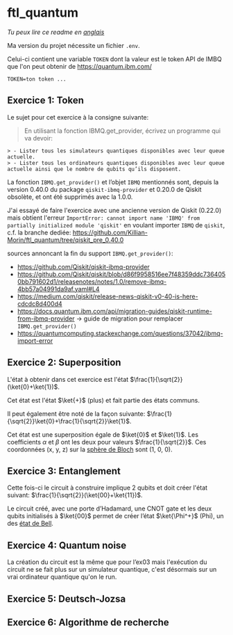 # ftl_quantum

_Tu peux lire ce readme en [anglais](README.md)_

Ma version du projet nécessite un fichier `.env`.

Celui-ci contient une variable `TOKEN` dont la valeur est le token API de IMBQ que l'on peut obtenir de https://quantum.ibm.com/

```
TOKEN=ton token ...
```

## Exercice 1: Token
Le sujet pour cet exercice à la consigne suivante:
> En utilisant la fonction IBMQ.get_provider, écrivez un programme qui va devoir:
>
    > - Lister tous les simulateurs quantiques disponibles avec leur queue actuelle.
    > - Lister tous les ordinateurs quantiques disponibles avec leur queue actuelle ainsi que le nombre de qubits qu’ils disposent.

La fonction `IBMQ.get_provider()` et l’objet `IBMQ` mentionnés sont, depuis la version 0.40.0 du package `qiskit-ibmq-provider` et 0.20.0 de Qiskit obsolète, et ont été supprimés avec la 1.0.0.

J'ai essayé de faire l'exercice avec une ancienne version de Qiskit (0.22.0) mais obtient l'erreur `ImportError: cannot import name 'IBMQ' from partially initialized module 'qiskit'` en voulant importer `IBMQ` de `qiskit`, c.f. la branche dediée: https://github.com/Killian-Morin/ftl_quantum/tree/qiskit_pre_0.40.0

sources annoncant la fin du support `IBMQ.get_provider()`:
- https://github.com/Qiskit/qiskit-ibmq-provider
- https://github.com/Qiskit/qiskit/blob/d86f9958516ee7f48359ddc7364050bb791602d1/releasenotes/notes/1.0/remove-ibmq-4bb57a04991da9af.yaml#L4
- https://medium.com/qiskit/release-news-qiskit-v0-40-is-here-cdcdc8d400d4
- https://docs.quantum.ibm.com/api/migration-guides/qiskit-runtime-from-ibmq-provider → guide de migration pour remplacer `IBMQ.get_provider()`
- https://quantumcomputing.stackexchange.com/questions/37042/ibmq-import-error

## Exercice 2: Superposition
L'état à obtenir dans cet exercice est l'état $\frac{1}{\sqrt{2}}(\ket{0}+\ket{1})$.

Cet état est l'état $\ket{+}$ (plus) et fait partie des états communs.

Il peut également être noté de la façon suivante: $\frac{1}{\sqrt{2}}\ket{0}+\frac{1}{\sqrt{2}}\ket{1}$.

Cet état est une superposition égale de $\ket{0}$ et $\ket{1}$. Les coefficients $\alpha$ et $\beta$ ont les deux pour valeurs $\frac{1}{\sqrt{2}}$.
Ces coordonnées (x, y, z) sur la [sphère de Bloch](https://fr.wikipedia.org/wiki/Sph%C3%A8re_de_Bloch) sont (1, 0, 0).

## Exercice 3: Entanglement
Cette fois-ci le circuit à construire implique 2 qubits et doit créer l'état suivant: $\frac{1}{\sqrt{2}}(\ket{00}+\ket{11})$.

Le circuit créé, avec une porte d’Hadamard, une CNOT gate et les deux qubits initialisés à $\ket{00}$ permet de créer l’état $\ket{\Phi^+}$ (Phi), un des [état de Bell](https://fr.wikipedia.org/wiki/%C3%89tats_de_Bell).

## Exercice 4: Quantum noise
La création du circuit est la même que pour l’ex03 mais l'exécution du circuit ne se fait plus sur un simulateur quantique, c'est désormais sur un vrai ordinateur quantique qu'on le run.

## Exercice 5: Deutsch-Jozsa

## Exercice 6: Algorithme de recherche
